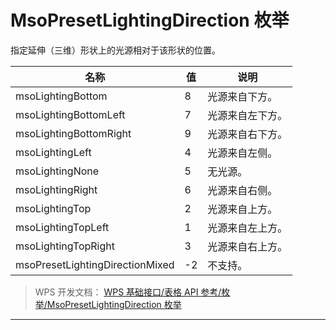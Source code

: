 # MsoPresetLightingDirection 枚举

指定延伸（三维）形状上的光源相对于该形状的位置。

| 名称                            | 值  | 说明             |
|---------------------------------|-----|------------------|
| msoLightingBottom               | 8   | 光源来自下方。   |
| msoLightingBottomLeft           | 7   | 光源来自左下方。 |
| msoLightingBottomRight          | 9   | 光源来自右下方。 |
| msoLightingLeft                 | 4   | 光源来自左侧。   |
| msoLightingNone                 | 5   | 无光源。         |
| msoLightingRight                | 6   | 光源来自右侧。   |
| msoLightingTop                  | 2   | 光源来自上方。   |
| msoLightingTopLeft              | 1   | 光源来自左上方。 |
| msoLightingTopRight             | 3   | 光源来自右上方。 |
| msoPresetLightingDirectionMixed | -2  | 不支持。         |

> WPS 开发文档： [WPS 基础接口/表格 API 参考/枚举/MsoPresetLightingDirection 枚举](https://qn.cache.wpscdn.cn/encs/doc/office_v19/topics/WPS%20%E5%9F%BA%E7%A1%80%E6%8E%A5%E5%8F%A3/%E8%A1%A8%E6%A0%BC%20API%20%E5%8F%82%E8%80%83/%E6%9E%9A%E4%B8%BE/MsoPresetLightingDirection%20%E6%9E%9A%E4%B8%BE.html)

------------------------------------------------------------------------
